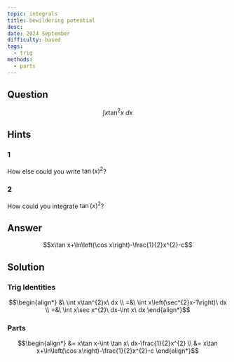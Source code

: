 ```yaml
---
topic: integrals
title: bewildering potential
desc: 
date: 2024 September
difficulty: based
tags:
  - trig
methods:
  - parts
---
```



## Question
```math
\int x\tan^{2}x\ dx
```


## Hints

### 1
How else could you write $\tan(x)^2$?

### 2
How could you integrate $\tan(x)^2$?


## Answer
```math
x\tan x+\ln\left(\cos x\right)-\frac{1}{2}x^{2}-c
```


## Solution

### Trig Identities
```math
\begin{align*}
  &\ \int x\tan^{2}x\ dx
  \\ =&\ \int x\left(\sec^{2}x-1\right)\ dx
  \\ =&\ \int x\sec x^{2}\ dx-\int x\ dx
\end{align*}
```

### Parts
```math
\begin{align*}
  &= x\tan x-\int \tan x\ dx-\frac{1}{2}x^{2}
  \\ &= x\tan x+\ln\left(\cos x\right)-\frac{1}{2}x^{2}-c
\end{align*}
```
